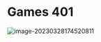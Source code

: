 # Games 401



![image-20230328174520811](https://image-1253155090.cos.ap-nanjing.myqcloud.com/202303281745984.png)

